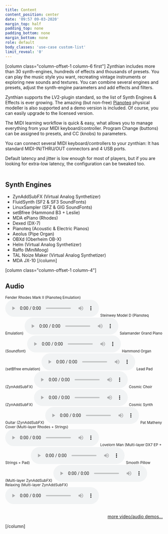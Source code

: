 ```yaml
---
title: Content
content_position: center
date: '09:57 09-03-2020'
margin_top: half
padding_top: none
padding_bottom: none
margin_bottom: none
role: default
body_classes: 'use-case custom-list'
limit_reveal: '0'
---
```


[column class="column-offset-1 column-6 first"]
Zynthian includes more than 30 synth-engines, hundreds of effects and thousands of presets. You can play the music style you want, recreating vintage instruments or exploring new sounds and textures. You can combine several engines and presets, adjust the synth-engine parameters and add effects and filters.

Zynthian supports the LV2-plugin standard, so the list of Synth Engines & Effects is ever growing. The amazing (but non-free) [Pianoteq](https://www.modartt.com/pianoteq?target=_blank) physical modeller is also supported and a demo version is included. Of course, you can easily upgrade to the licensed version.

The MIDI learning workflow is quick & easy, what allows you to manage everything from your MIDI keyboard/controller. Program Change (buttons) can be assigned to presets, and CC (knobs) to parameters.

You can connect several MIDI keyboard/controllers to your zynthian: It has standard MIDI-IN/THRU/OUT connectors and 4 USB ports.

Default latency and jitter is low enough for most of players, but if you are looking for extra-low latency, the configuration can be tweaked too.
<br>
<br>

## Synth Engines
+ ZynAddSubFX (Virtual Analog Synthetizer)
+ FluidSynth (SF2 & SF3 SoundFonts)
+ LinuxSampler (SFZ & GIG SoundFonts)
+ setBfree (Hammond B3 + Leslie)
+ MDA ePiano (Rhodes)
+ Dexed (DX-7)
+ Pianoteq (Acoustic & Electric Pianos)
+ Aeolus (Pipe Organ)
+ OBXd (Oberheim OB-X)
+ Helm (Virtual Analog Synthetizer)
+ Raffo (MiniMoog)
+ TAL Noize Maker (Virtual Analog Synthetizer)
+ MDA JX-10
[/column]

[column class="column-offset-1 column-4"]
## Audio
<small>Fender Rhodes Mark II (Pianoteq Emulation)</small>
![Body & Soul, by Joost (Pianoteq Fender Rhodes)](BodySoulByJoostRhodes.mp3)
<small>Steinwey Model D (Pianoteq Emulation)</small>
![Pianoteq MIDI demo (Steinwey Model D)](PianoteqMidiDemoSteinweyD.mp3)
<small>Salamander Grand Piano (Soundfont)</small>
![Salamander Grand Piano demo, by Humi](SalamanderGrandPianoDemoByHumi.mp3)
<small>Hammond Organ (setBfree emulation)</small>
![Hammond Drawbars Manipulations, by Baggypants (setBfree)](setBfreeDrawbarsManipulationByBaggypants.mp3)
<small>Lead Pad (ZynAddSubFX)</small>
![Morning Sunshine, by JTunes](MorningSunshineByJTunes.mp3)
<small>Cosmic Choir (ZynAddSubFX)</small>
![Space Choir1, by JTunes](SpaceChoir1ByJTunes.mp3)
<small>Cosmic Synth Guitar (ZynAddSubFX)</small>
![Cosmic Synth Guitar, by JTunes ](CosmicSynthGuitarByJTunes.mp3)
<small>Pat Matheny Cover (Multi-layer Rhodes + Strings)</small>
![Pat Matheny Theme, by Mauro Borgadello (Rhodes+Strings)](PatMathenyByMauroBorgadelloRhodesStrings.mp3)
<small>Lovelorn Man (Multi-layer DX7 EP + Strings + Pad)</small>
![Lovelorn Man (Francesco Nuti), by Mauro Bordello](LovelornManFracescoNutiByMauroBorgadello.mp3)
<small>Smooth Pillow (Multi-layer ZynAddSubFX)</small>
![Smooth Pillow, by Dhrupadiya](SmoothPillowByDhrupadiya.mp3)
<small>Relaxing (Multi-layer ZynAddSubFX)</small>
![Relaxing Theme, by Dhrupadiya](RelaxingThemeByDhrupadiya.mp3)
<br>
<br>
<p align="right">
 <a href="https://wiki.zynthian.org/index.php/Zynthian_Sound_Demos" target="_blank">more video/audio demos...</a>
</p>
[/column]

